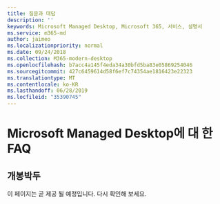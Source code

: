 ```yaml
---
title: 질문과 대답
description: ''
keywords: Microsoft Managed Desktop, Microsoft 365, 서비스, 설명서
ms.service: m365-md
author: jaimeo
ms.localizationpriority: normal
ms.date: 09/24/2018
ms.collection: M365-modern-desktop
ms.openlocfilehash: b7acc4a145f4eda34a30bfd5ba83e05869254046
ms.sourcegitcommit: 427c6459614d58f6ef7c74354ae1816423e22323
ms.translationtype: MT
ms.contentlocale: ko-KR
ms.lasthandoff: 06/28/2019
ms.locfileid: "35390745"
---
```

# <a name="faq-for-microsoft-managed-desktop"></a>Microsoft Managed Desktop에 대 한 FAQ

## <a name="coming-soon"></a>개봉박두

이 페이지는 곧 제공 될 예정입니다. 다시 확인해 보세요.
